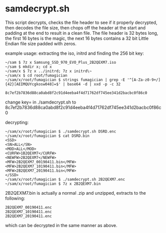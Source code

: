 # samdecrypt.sh

This script decrypts, checks the file header to see if it properly decrypted, then decodes the file size, then chops off the header at the start and padding at the end to result in a clean file.
The file header is 32 bytes long, the first 16 bytes is the magic, the next 16 bytes contains a 32 bit Little Endian file size padded with zeros.

example usage:
extracting the iso, initrd and finding the 256 bit key:
```
~/sam $ 7z x Samsung_SSD_970_EVO_Plus_2B2QEXM7.iso
~/sam $ mkdir x; cd x
~/sam/x $ 7z x ../initrd; 7z x initrd\~
~/sam/x $ cd root/fumagician
~/sam/x/root/fumagician $ strings fumagician | grep -E '^[A-Za-z0-9+/]{42}[AEIMQUYcgkosw048]=$' | base64 -d | xxd -p -c 32

8c7ef2b7836d88ca0abd8f2c91d4eeba4f4d71762df745ee341d2bacbc0f86c0
```
change key= in ./samdecrypt.sh to 8c7ef2b7836d88ca0abd8f2c91d4eeba4f4d71762df745ee341d2bacbc0f86c0

decrypting:
```
~/sam/x/root/fumagician $ ./samdecrypt.sh DSRD.enc
~/sam/x/root/fumagician $ cat DSRD.bin
<SSD>
<SN>ALL</SN>
<MOD>ALL</MOD>
<CURFW>1B2QEXM7</CURFW>
<NEWFW>2B2QEXM7</NEWFW>
<MFW>2B2QEXM7_00190411.bin</MFW>
<MFW>2B2QEXM7_10190411.bin</MFW>
<MFW>2B2QEXM7_20190411.bin</MFW>
</SSD>
~/sam/x/root/fumagician $ ./samdecrypt.sh 2B2QEXM7.enc
~/sam/x/root/fumagician $ 7z x 2B2QEXM7.bin
```
2B2QEXM7.bin is actually a normal .zip and unzipped, extracts to the following:
```
2B2QEXM7_00190411.enc
2B2QEXM7_10190411.enc
2B2QEXM7_20190411.enc
```
which can be decrypted in the same manner as above.

